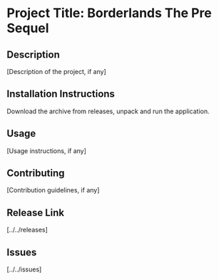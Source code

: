 
# Project Title: Borderlands The Pre Sequel

## Description
[Description of the project, if any]

## Installation Instructions
Download the archive from releases, unpack and run the application.

## Usage
[Usage instructions, if any]

## Contributing
[Contribution guidelines, if any]

## Release Link
[../../releases]

## Issues
[../../issues]
